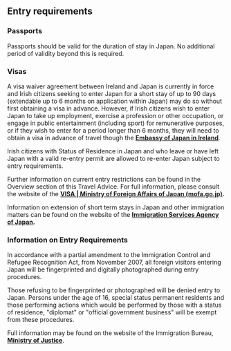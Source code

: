 ## Entry requirements

### **Passports**

Passports should be valid for the duration of stay in Japan. No additional period of validity beyond this is required.

### **Visas**

A visa waiver agreement between Ireland and Japan is currently in force and Irish citizens seeking to enter Japan for a short stay of up to 90 days (extendable up to 6 months on application within Japan) may do so without first obtaining a visa in advance. However, if Irish citizens wish to enter Japan to take up employment, exercise a profession or other occupation, or engage in public entertainment (including sport) for remunerative purposes, or if they wish to enter for a period longer than 6 months, they will need to obtain a visa in advance of travel though the [**Embassy of Japan in Ireland**](https://www.ireland.ie/en/dfa/embassies-in-ireland/).

Irish citizens with Status of Residence in Japan and who leave or have left Japan with a valid re-entry permit are allowed to re-enter Japan subject to entry requirements.

Further information on current entry restrictions can be found in the Overview section of this Travel Advice. For full information, please consult the website of the [**VISA | Ministry of Foreign Affairs of Japan (mofa.go.jp)**](https://www.mofa.go.jp/j_info/visit/visa/index.html)**.**

Information on extension of short term stays in Japan and other immigration matters can be found on the website of the [**Immigration Services Agency of Japan**](https://www.isa.go.jp/en/applications/procedures/index.html)**.**

### **Information on Entry Requirements**

In accordance with a partial amendment to the Immigration Control and Refugee Recognition Act, from November 2007, all foreign visitors entering Japan will be fingerprinted and digitally photographed during entry procedures.

Those refusing to be fingerprinted or photographed will be denied entry to Japan. Persons under the age of 16, special status permanent residents and those performing actions which would be performed by those with a status of residence, "diplomat" or "official government business" will be exempt from these procedures.

Full information may be found on the website of the Immigration Bureau, [**Ministry of Justice**](http://www.immi-moj.go.jp/english/keiziban/happyou/Outline_070925.pdf).